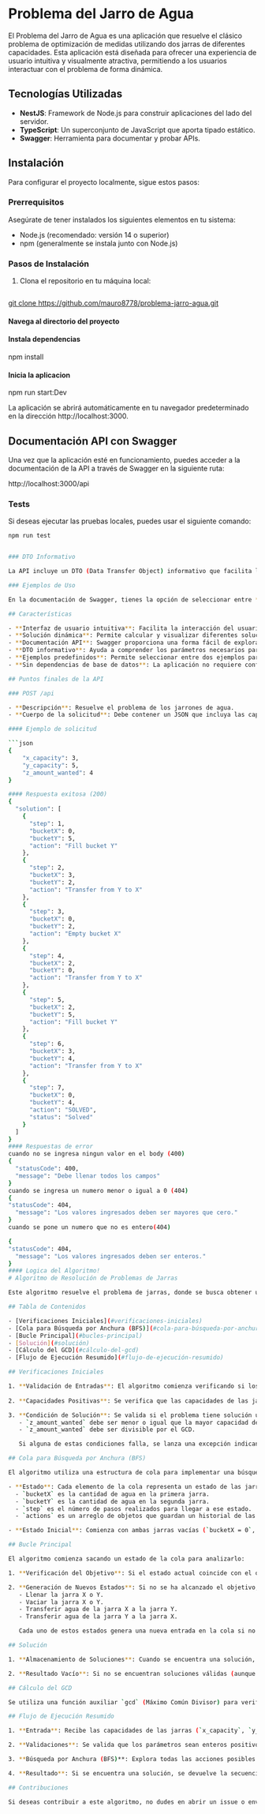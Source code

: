 # Problema del Jarro de Agua

El Problema del Jarro de Agua es una aplicación que resuelve el clásico problema de optimización de medidas utilizando dos jarras de diferentes capacidades. Esta aplicación está diseñada para ofrecer una experiencia de usuario intuitiva y visualmente atractiva, permitiendo a los usuarios interactuar con el problema de forma dinámica.

## Tecnologías Utilizadas

- **NestJS**: Framework de Node.js para construir aplicaciones del lado del servidor.
- **TypeScript**: Un superconjunto de JavaScript que aporta tipado estático.
- **Swagger**: Herramienta para documentar y probar APIs.

## Instalación

Para configurar el proyecto localmente, sigue estos pasos:

### Prerrequisitos

Asegúrate de tener instalados los siguientes elementos en tu sistema:

- Node.js (recomendado: versión 14 o superior)
- npm (generalmente se instala junto con Node.js)

### Pasos de Instalación

1. Clona el repositorio en tu máquina local:

   ```bash

[   git clone https://github.com/mauro8778/problema-jarro-agua.git
](https://github.com/mauro8778/gota-agua.git
)
#### Navega al directorio del proyecto
#### Instala dependencias
npm install
#### Inicia la aplicacion
npm run start:Dev

La aplicación se abrirá automáticamente en tu navegador predeterminado en la dirección http://localhost:3000.

## Documentación API con Swagger

Una vez que la aplicación esté en funcionamiento, puedes acceder a la documentación de la API a través de Swagger en la siguiente ruta:

http://localhost:3000/api

### Tests

Si deseas ejecutar las pruebas locales, puedes usar el siguiente comando:

```bash
npm run test


### DTO Informativo

La API incluye un DTO (Data Transfer Object) informativo que facilita la comprensión de los parámetros necesarios para las solicitudes.

### Ejemplos de Uso

En la documentación de Swagger, tienes la opción de seleccionar entre **dos ejemplos** predefinidos para probar las diferentes funcionalidades de la API. Esto permite a los usuarios experimentar con las solicitudes de forma sencilla y rápida.

## Características

- **Interfaz de usuario intuitiva**: Facilita la interacción del usuario con el problema.
- **Solución dinámica**: Permite calcular y visualizar diferentes soluciones para el problema del jarro de agua.
- **Documentación API**: Swagger proporciona una forma fácil de explorar y probar los endpoints de la API.
- **DTO informativo**: Ayuda a comprender los parámetros necesarios para las solicitudes.
- **Ejemplos predefinidos**: Permite seleccionar entre dos ejemplos para probar las funcionalidades de la API.
- **Sin dependencias de base de datos**: La aplicación no requiere configuración de base de datos, lo que simplifica la instalación y el despliegue.

## Puntos finales de la API

### POST /api

- **Descripción**: Resuelve el problema de los jarrones de agua.
- **Cuerpo de la solicitud**: Debe contener un JSON que incluya las capacidades de los jarrones y la cantidad objetivo deseada.

#### Ejemplo de solicitud

```json
{
    "x_capacity": 3,
    "y_capacity": 5,
    "z_amount_wanted": 4
}

#### Respuesta exitosa (200)
{
  "solution": [
    {
      "step": 1,
      "bucketX": 0,
      "bucketY": 5,
      "action": "Fill bucket Y"
    },
    {
      "step": 2,
      "bucketX": 3,
      "bucketY": 2,
      "action": "Transfer from Y to X"
    },
    {
      "step": 3,
      "bucketX": 0,
      "bucketY": 2,
      "action": "Empty bucket X"
    },
    {
      "step": 4,
      "bucketX": 2,
      "bucketY": 0,
      "action": "Transfer from Y to X"
    },
    {
      "step": 5,
      "bucketX": 2,
      "bucketY": 5,
      "action": "Fill bucket Y"
    },
    {
      "step": 6,
      "bucketX": 3,
      "bucketY": 4,
      "action": "Transfer from Y to X"
    },
    {
      "step": 7,
      "bucketX": 0,
      "bucketY": 4,
      "action": "SOLVED",
      "status": "Solved"
    }
  ]
}
#### Respuestas de error
cuando no se ingresa ningun valor en el body (400)
{
  "statusCode": 400,
  "message": "Debe llenar todos los campos"
}
cuando se ingresa un numero menor o igual a 0 (404)
{
"statusCode": 404,
  "message": "Los valores ingresados deben ser mayores que cero."
}
cuando se pone un numero que no es entero(404)

{
"statusCode": 404,
  "message": "Los valores ingresados deben ser enteros."
}
#### Logica del Algoritmo!
# Algoritmo de Resolución de Problemas de Jarras

Este algoritmo resuelve el problema de jarras, donde se busca obtener una cantidad específica de agua utilizando jarras con capacidades dadas. A través de un enfoque de búsqueda por anchura (BFS), el algoritmo explora todos los estados posibles hasta encontrar una solución o determinar que no existe.

## Tabla de Contenidos

- [Verificaciones Iniciales](#verificaciones-iniciales)
- [Cola para Búsqueda por Anchura (BFS)](#cola-para-búsqueda-por-anchura-bfs)
- [Bucle Principal](#bucles-principal)
- [Solución](#solución)
- [Cálculo del GCD](#cálculo-del-gcd)
- [Flujo de Ejecución Resumido](#flujo-de-ejecución-resumido)

## Verificaciones Iniciales

1. **Validación de Entradas**: El algoritmo comienza verificando si los valores proporcionados (`x_capacity`, `y_capacity`, `z_amount_wanted`) son enteros válidos. Si no lo son, se lanza una excepción con un mensaje apropiado.
  
2. **Capacidades Positivas**: Se verifica que las capacidades de las jarras y la cantidad deseada sean mayores que cero.

3. **Condición de Solución**: Se valida si el problema tiene solución usando el Máximo Común Divisor (GCD) entre las capacidades de las jarras. Para que haya solución:
   - `z_amount_wanted` debe ser menor o igual que la mayor capacidad de las jarras.
   - `z_amount_wanted` debe ser divisible por el GCD.

   Si alguna de estas condiciones falla, se lanza una excepción indicando que no hay solución.

## Cola para Búsqueda por Anchura (BFS)

El algoritmo utiliza una estructura de cola para implementar una búsqueda en anchura (BFS), ideal para encontrar el menor número de pasos en problemas de caminos.

- **Estado**: Cada elemento de la cola representa un estado de las jarras, donde:
  - `bucketX` es la cantidad de agua en la primera jarra.
  - `bucketY` es la cantidad de agua en la segunda jarra.
  - `step` es el número de pasos realizados para llegar a ese estado.
  - `actions` es un arreglo de objetos que guardan un historial de las acciones ejecutadas.

- **Estado Inicial**: Comienza con ambas jarras vacías (`bucketX = 0`, `bucketY = 0`), con 0 pasos y sin acciones.

## Bucle Principal

El algoritmo comienza sacando un estado de la cola para analizarlo:

1. **Verificación del Objetivo**: Si el estado actual coincide con el objetivo (es decir, alguna de las jarras contiene exactamente `z_amount_wanted` litros), se agrega la acción final "SOLVED" al historial de acciones y se guarda esta secuencia en las soluciones posibles.

2. **Generación de Nuevos Estados**: Si no se ha alcanzado el objetivo, se generan los siguientes estados posibles mediante las acciones permitidas:
   - Llenar la jarra X o Y.
   - Vaciar la jarra X o Y.
   - Transferir agua de la jarra X a la jarra Y.
   - Transferir agua de la jarra Y a la jarra X.

   Cada uno de estos estados genera una nueva entrada en la cola si no ha sido visitado antes. Para evitar ciclos, se mantiene un conjunto de "visitados", que almacena las combinaciones de agua en ambas jarras que ya fueron analizadas.

## Solución

1. **Almacenamiento de Soluciones**: Cuando se encuentra una solución, se guarda en el arreglo `solutions`. Si hay más de una solución, se selecciona la más corta (es decir, la que requiera el menor número de pasos).

2. **Resultado Vacío**: Si no se encuentran soluciones válidas (aunque no debería pasar si las verificaciones iniciales se superan), se devuelve un arreglo vacío.

## Cálculo del GCD

Se utiliza una función auxiliar `gcd` (Máximo Común Divisor) para verificar si el problema tiene solución, ya que el resultado solo es posible si `z_amount_wanted` es divisible por el GCD de las capacidades de las dos jarras. Esta verificación se hace antes de comenzar la búsqueda.

## Flujo de Ejecución Resumido

1. **Entrada**: Recibe las capacidades de las jarras (`x_capacity`, `y_capacity`) y la cantidad de agua deseada (`z_amount_wanted`).

2. **Validaciones**: Se valida que los parámetros sean enteros positivos y que el problema tenga solución con base en el GCD de las capacidades.

3. **Búsqueda por Anchura (BFS)**: Explora todas las acciones posibles en cada estado de las jarras (llenar, vaciar, transferir) y almacena el historial de pasos, evitando visitar estados repetidos.

4. **Resultado**: Si se encuentra una solución, se devuelve la secuencia de pasos más corta. Si no hay solución, se devuelve un arreglo vacío.

## Contribuciones

Si deseas contribuir a este algoritmo, no dudes en abrir un issue o enviar un pull request.
